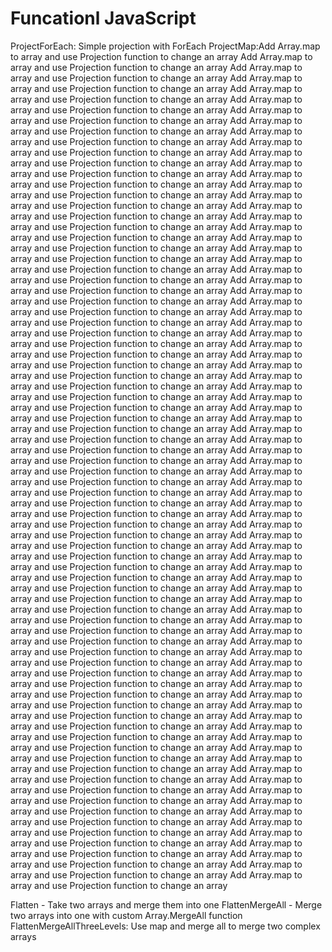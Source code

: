 # Funcationl JavaScript

ProjectForEach: Simple projection with ForEach
ProjectMap:Add Array.map to array and  use Projection function to change an array
Add Array.map to array and  use Projection function to change an array
Add Array.map to array and  use Projection function to change an array
Add Array.map to array and  use Projection function to change an array
Add Array.map to array and  use Projection function to change an array
Add Array.map to array and  use Projection function to change an array
Add Array.map to array and  use Projection function to change an array
Add Array.map to array and  use Projection function to change an array
Add Array.map to array and  use Projection function to change an array
Add Array.map to array and  use Projection function to change an array
Add Array.map to array and  use Projection function to change an array
Add Array.map to array and  use Projection function to change an array
Add Array.map to array and  use Projection function to change an array
Add Array.map to array and  use Projection function to change an array
Add Array.map to array and  use Projection function to change an array
Add Array.map to array and  use Projection function to change an array
Add Array.map to array and  use Projection function to change an array
Add Array.map to array and  use Projection function to change an array
Add Array.map to array and  use Projection function to change an array
Add Array.map to array and  use Projection function to change an array
Add Array.map to array and  use Projection function to change an array
Add Array.map to array and  use Projection function to change an array
Add Array.map to array and  use Projection function to change an array
Add Array.map to array and  use Projection function to change an array
Add Array.map to array and  use Projection function to change an array
Add Array.map to array and  use Projection function to change an array
Add Array.map to array and  use Projection function to change an array
Add Array.map to array and  use Projection function to change an array
Add Array.map to array and  use Projection function to change an array
Add Array.map to array and  use Projection function to change an array
Add Array.map to array and  use Projection function to change an array
Add Array.map to array and  use Projection function to change an array
Add Array.map to array and  use Projection function to change an array
Add Array.map to array and  use Projection function to change an array
Add Array.map to array and  use Projection function to change an array
Add Array.map to array and  use Projection function to change an array
Add Array.map to array and  use Projection function to change an array
Add Array.map to array and  use Projection function to change an array
Add Array.map to array and  use Projection function to change an array
Add Array.map to array and  use Projection function to change an array
Add Array.map to array and  use Projection function to change an array
Add Array.map to array and  use Projection function to change an array
Add Array.map to array and  use Projection function to change an array
Add Array.map to array and  use Projection function to change an array
Add Array.map to array and  use Projection function to change an array
Add Array.map to array and  use Projection function to change an array
Add Array.map to array and  use Projection function to change an array
Add Array.map to array and  use Projection function to change an array
Add Array.map to array and  use Projection function to change an array
Add Array.map to array and  use Projection function to change an array
Add Array.map to array and  use Projection function to change an array
Add Array.map to array and  use Projection function to change an array
Add Array.map to array and  use Projection function to change an array
Add Array.map to array and  use Projection function to change an array
Add Array.map to array and  use Projection function to change an array
Add Array.map to array and  use Projection function to change an array
Add Array.map to array and  use Projection function to change an array
Add Array.map to array and  use Projection function to change an array
Add Array.map to array and  use Projection function to change an array
Add Array.map to array and  use Projection function to change an array
Add Array.map to array and  use Projection function to change an array
Add Array.map to array and  use Projection function to change an array
Add Array.map to array and  use Projection function to change an array
Add Array.map to array and  use Projection function to change an array
Add Array.map to array and  use Projection function to change an array
Add Array.map to array and  use Projection function to change an array
Add Array.map to array and  use Projection function to change an array
Add Array.map to array and  use Projection function to change an array
Add Array.map to array and  use Projection function to change an array
Add Array.map to array and  use Projection function to change an array
Add Array.map to array and  use Projection function to change an array
Add Array.map to array and  use Projection function to change an array
Add Array.map to array and  use Projection function to change an array
Add Array.map to array and  use Projection function to change an array
Add Array.map to array and  use Projection function to change an array
Add Array.map to array and  use Projection function to change an array
Add Array.map to array and  use Projection function to change an array
Add Array.map to array and  use Projection function to change an array
Add Array.map to array and  use Projection function to change an array


Flatten - Take two arrays and merge them into one
FlattenMergeAll - Merge two arrays into one with custom Array.MergeAll function
FlattenMergeAllThreeLevels: Use map and merge all to merge two complex arrays
